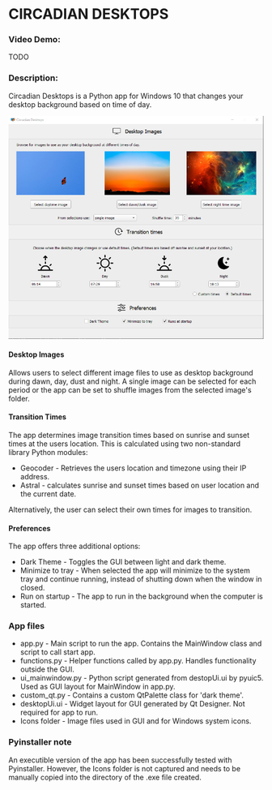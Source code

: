 # CIRCADIAN DESKTOPS
### Video Demo:  <URL HERE>
TODO

### Description:
Circadian Desktops is a Python app for Windows 10 that changes your desktop background based on time of day.

![Screenshot](Screenshot.png)

#### Desktop Images
Allows users to select different image files to use as desktop background during dawn, day, dust and night.
A single image can be selected for each period or the app can be set to shuffle images from the selected image's folder.

#### Transition Times
The app determines image transition times based on sunrise and sunset times at the users location.
This is calculated using two non-standard library Python modules:
- Geocoder - Retrieves the users location and timezone using their IP address.
- Astral - calculates sunrise and sunset times based on user location and the current date.

Alternatively, the user can select their own times for images to transition.

#### Preferences
The app offers three additional options:
- Dark Theme - Toggles the GUI between light and dark theme.
- Minimize to tray - When selected the app will minimize to the system tray and continue running, instead of shutting down when the window in closed.
- Run on startup - The app to run in the background when the computer is started.

### App files
- app.py - Main script to run the app. Contains the MainWindow class and script to call start app.
- functions.py - Helper functions called by app.py. Handles functionality outside the GUI.
- ui_mainwindow.py - Python script generated from destopUi.ui by pyuic5. Used as GUI layout for MainWindow in app.py.
- custom_qt.py - Contains a custom QtPalette class for 'dark theme'.
- desktopUi.ui - Widget layout for GUI generated by Qt Designer. Not required for app to run.
- Icons folder - Image files used in GUI and for Windows system icons.

### Pyinstaller note
An executible version of the app has been successfully tested with Pyinstaller.
However, the Icons folder is not captured and needs to be manually copied into the directory of the .exe file created.
